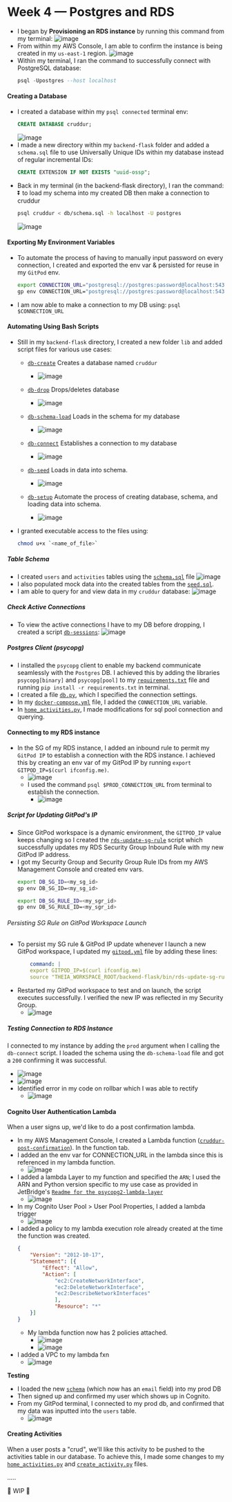 # Week 4 — Postgres and RDS

- I began by **Provisioning an RDS instance** by running this command from my terminal:
  ![image](https://github.com/erdookuhwa/aws-bootcamp-cruddur-2023/blob/main/_docs/assets/week4_createRDSInstance.png)
- From within my AWS Console, I am able to confirm the instance is being created in my `us-east-1` region.
  ![image](https://github.com/erdookuhwa/aws-bootcamp-cruddur-2023/blob/main/_docs/assets/week4_rdsInstanceCreating.png)
- Within my terminal, I ran the command to successfully connect with PostgreSQL database:
  ```sql
  psql -Upostgres --host localhost
  ```
#### Creating a Database
- I created a database within my `psql connected` terminal env:
  ```sql
  CREATE DATABASE cruddur;
  ```
  ![image](https://github.com/erdookuhwa/aws-bootcamp-cruddur-2023/blob/main/_docs/assets/week4_creatingDatabase.png)
- I made a new directory within my `backend-flask` folder and added a `schema.sql` file to use Universally Unique IDs within my database instead of regular incremental IDs:
  ```sql
  CREATE EXTENSION IF NOT EXISTS "uuid-ossp";
  ```
- Back in my terminal (in the backend-flask directory), I ran the command: ⏬ to load my schema into my created DB then make a connection to cruddur
  ```sh
  psql cruddur < db/schema.sql -h localhost -U postgres
  ```
  ![image](https://github.com/erdookuhwa/aws-bootcamp-cruddur-2023/blob/main/_docs/assets/week4_schemaLoad.png)


#### Exporting My Environment Variables
- To automate the process of having to manually input password on every connection, I created and exported the env var & persisted for reuse in my `GitPod` env.
  ```sh
  export CONNECTION_URL="postgresql://postgres:password@localhost:5432/cruddur"
  gp env CONNECTION_URL="postgresql://postgres:password@localhost:5432/cruddur"
  ```
- I am now able to make a connection to my DB using: `psql $CONNECTION_URL`


#### Automating Using Bash Scripts
- Still in my `backend-flask` directory, I created a new folder `lib` and added script files for various use cases:
  - [`db-create`](https://github.com/erdookuhwa/aws-bootcamp-cruddur-2023/blob/main/backend-flask/bin/db-drop) Creates a database named `cruddur`
    - ![image](https://github.com/erdookuhwa/aws-bootcamp-cruddur-2023/blob/main/_docs/assets/week4_dbCreatedScript.png)
    
  - [`db-drop`](https://github.com/erdookuhwa/aws-bootcamp-cruddur-2023/blob/main/backend-flask/bin/db-create) Drops/deletes database
    - ![image](https://github.com/erdookuhwa/aws-bootcamp-cruddur-2023/blob/main/_docs/assets/week4_dbDroppedScript.png)
    
  - [`db-schema-load`](https://github.com/erdookuhwa/aws-bootcamp-cruddur-2023/blob/main/backend-flask/bin/db-schema-load) Loads in the schema for my database
    - ![image](https://github.com/erdookuhwa/aws-bootcamp-cruddur-2023/blob/main/_docs/assets/week4_dbSchemaLoadScript.png)
    
  - [`db-connect`](https://github.com/erdookuhwa/aws-bootcamp-cruddur-2023/blob/main/backend-flask/bin/db-connect) Establishes a connection to my database
    - ![image](https://github.com/erdookuhwa/aws-bootcamp-cruddur-2023/blob/main/_docs/assets/week4_dbConnectScript.png)
    
  - [`db-seed`](https://github.com/erdookuhwa/aws-bootcamp-cruddur-2023/blob/main/backend-flask/db/seed.sql) Loads in data into schema.
    - ![image](https://github.com/erdookuhwa/aws-bootcamp-cruddur-2023/blob/main/_docs/assets/week4_dbSeed.png)
  - [`db-setup`]() Automate the process of creating database, schema, and loading data into schema.
    - ![image](https://github.com/erdookuhwa/aws-bootcamp-cruddur-2023/blob/main/_docs/assets/week4_dbSetup.png)
    
- I granted executable access to the files using:
  ```sh
  chmod u+x `<name_of_file>`
  ```

##### Table Schema
- I created `users` and `activities` tables using the [`schema.sql`](https://github.com/erdookuhwa/aws-bootcamp-cruddur-2023/blob/main/backend-flask/db/schema.sql) file
  ![image](https://github.com/erdookuhwa/aws-bootcamp-cruddur-2023/blob/main/_docs/assets/week4_schemasql.png)
- I also populated mock data into the created tables from the [`seed.sql`](https://github.com/erdookuhwa/aws-bootcamp-cruddur-2023/blob/main/backend-flask/db/seed.sql).
- I am able to query for and view data in my `cruddur` database:
  ![image](https://github.com/erdookuhwa/aws-bootcamp-cruddur-2023/blob/main/_docs/assets/week4_selectActivities.png)

##### Check Active Connections
- To view the active connections I have to my DB before dropping, I created a script [`db-sessions`](https://github.com/erdookuhwa/aws-bootcamp-cruddur-2023/blob/main/backend-flask/bin/db-sessions):
  ![image](https://github.com/erdookuhwa/aws-bootcamp-cruddur-2023/blob/main/_docs/assets/week4_activeSessions.png)

##### Postgres Client (psycopg)
- I installed the `psycopg` client to enable my backend communicate seamlessly with the `Postgres` DB. I achieved this by adding the libraries `psycopg[binary]` and `psycopg[pool]` to my [`requirements.txt`](https://github.com/erdookuhwa/aws-bootcamp-cruddur-2023/blob/main/backend-flask/requirements.txt) file and running `pip install -r requirements.txt` in terminal. 
- I created a file [`db.py`](https://github.com/erdookuhwa/aws-bootcamp-cruddur-2023/blob/main/backend-flask/lib/db.py), which I specified the connection settings.
- In my [`docker-compose.yml`](https://github.com/erdookuhwa/aws-bootcamp-cruddur-2023/blob/main/docker-compose.yml) file, I added the `CONNECTION_URL` variable.
- In [`home_activities.py`](https://github.com/erdookuhwa/aws-bootcamp-cruddur-2023/blob/main/backend-flask/services/home_activities.py), I made modifications for sql pool connection and querying.

#### Connecting to my RDS instance
- In the SG of my RDS instance, I added an inbound rule to permit my `GitPod IP` to establish a connection with the RDS instance. I achieved this by creating an env var of my GitPod IP by running `export GITPOD_IP=$(curl ifconfig.me)`.
  - ![image](https://github.com/erdookuhwa/aws-bootcamp-cruddur-2023/blob/main/_docs/assets/week4_rdsSG.png)
  - I used the command `psql $PROD_CONNECTION_URL` from terminal to establish the connection.
    - ![image](https://github.com/erdookuhwa/aws-bootcamp-cruddur-2023/blob/main/_docs/assets/week4_psqlProd.png)
##### Script for Updating GitPod's IP
- Since GitPod workspace is a dynamic environment, the `GITPOD_IP` value keeps changing so I created the [`rds-update-sg-rule`]() script which successfully updates my RDS Security Group Inbound Rule with my new GitPod IP address.
- I got my Security Group and Security Group Rule IDs from my AWS Management Console and created env vars.
  ```sh
  export DB_SG_ID=<my_sg_id>
  gp env DB_SG_ID=<my_sg_id>

  export DB_SG_RULE_ID=<my_sgr_id>
  gp env DB_SG_RULE_ID=<my_sgr_id>
  ```

###### Persisting SG Rule on GitPod Workspace Launch
- To persist my SG rule & GitPod IP update whenever I launch a new GitPod workspace, I updated my [`gitpod.yml`](https://github.com/erdookuhwa/aws-bootcamp-cruddur-2023/blob/main/.gitpod.yml) file by adding these lines:
  ```yml
      command: |
      export GITPOD_IP=$(curl ifconfig.me)
      source "THEIA_WORKSPACE_ROOT/backend-flask/bin/rds-update-sg-rule"
  ```
- Restarted my GitPod workspace to test and on launch, the script executes successfully. I verified the new IP was reflected in my Security Group.
  - ![image](https://github.com/erdookuhwa/aws-bootcamp-cruddur-2023/blob/main/_docs/assets/week4_scriptOnLaunch.png)


##### Testing Connection to RDS Instance 
I connected to my instance by adding the `prod` argument when I calling the `db-connect` script. I loaded the schema using the `db-schema-load` file and got a `200` confirming it was successful.
  - ![image](https://github.com/erdookuhwa/aws-bootcamp-cruddur-2023/blob/main/_docs/assets/week4_schemaLoadProd.png)
  - ![image](https://github.com/erdookuhwa/aws-bootcamp-cruddur-2023/blob/main/_docs/assets/week4_sc200.png)
- Identified error in my code on rollbar which I was able to rectify
  - ![image](https://github.com/erdookuhwa/aws-bootcamp-cruddur-2023/blob/main/_docs/assets/week4_rollbarError.png)


#### Cognito User Authentication Lambda
When a user signs up, we'd like to do a post confirmation lambda.
- In my AWS Management Console, I created a Lambda function ([`cruddur-post-confirmation`](https://github.com/erdookuhwa/aws-bootcamp-cruddur-2023/blob/main/aws/lambdas/cruddur-post-confirmation.py)). In the function tab.
- I added an the env var for CONNECTION_URL in the lambda since this is referenced in my lambda function.
  - ![image](https://github.com/erdookuhwa/aws-bootcamp-cruddur-2023/blob/main/_docs/assets/week4_lambdaEnvVar.png)
- I added a lambda Layer to my function and specified the `ARN`; I used the ARN and Python version specific to my use case as provided in JetBridge's [`Readme for the psycopg2-lambda-layer`](https://github.com/jetbridge/psycopg2-lambda-layer#psycopg2-lambda-layer)
  - ![image](https://github.com/erdookuhwa/aws-bootcamp-cruddur-2023/blob/main/_docs/assets/week4_addLambdaARN.png)
- In my Cognito User Pool > User Pool Properties, I added a lambda trigger
  - ![image](https://github.com/erdookuhwa/aws-bootcamp-cruddur-2023/blob/main/_docs/assets/week4_addLambdaTrigger.png)
- I added a policy to my lambda execution role already created at the time the function was created.
  ```json
  {
      "Version": "2012-10-17",
      "Statement": [{
          "Effect": "Allow",
          "Action": [
              "ec2:CreateNetworkInterface",
              "ec2:DeleteNetworkInterface",
              "ec2:DescribeNetworkInterfaces"
              ],
              "Resource": "*"
      }]
  }
  ```
  - My lambda function now has 2 policies attached.
    - ![image](https://github.com/erdookuhwa/aws-bootcamp-cruddur-2023/blob/main/_docs/assets/week4_lambdaPolicyAttached.png)
    - ![image](https://github.com/erdookuhwa/aws-bootcamp-cruddur-2023/blob/main/_docs/assets/week4_lambdaPolicyInFunction.png)
- I added a VPC to my lambda fxn
  - ![image](https://github.com/erdookuhwa/aws-bootcamp-cruddur-2023/blob/main/_docs/assets/week4_lambdaVPC.png)

**Testing**
- I loaded the new [`schema`](https://github.com/erdookuhwa/aws-bootcamp-cruddur-2023/blob/main/backend-flask/db/schema.sql) (which now has an `email` field) into my prod DB
- Then signed up and confirmed my user which shows up in Cognito.
- From my GitPod terminal, I connected to my prod db, and confirmed that my data was inputted into the `users` table.
  - ![image](https://github.com/erdookuhwa/aws-bootcamp-cruddur-2023/blob/main/_docs/assets/week4_usersInputtedProd.png)


#### Creating Activities
When a user posts a "crud", we'll like this activity to be pushed to the activities table in our database. To achieve this, I made some changes to my [`home_activities.py`]() and [`create_activity.py`]() files.

.....











🚧 WIP 🚧
